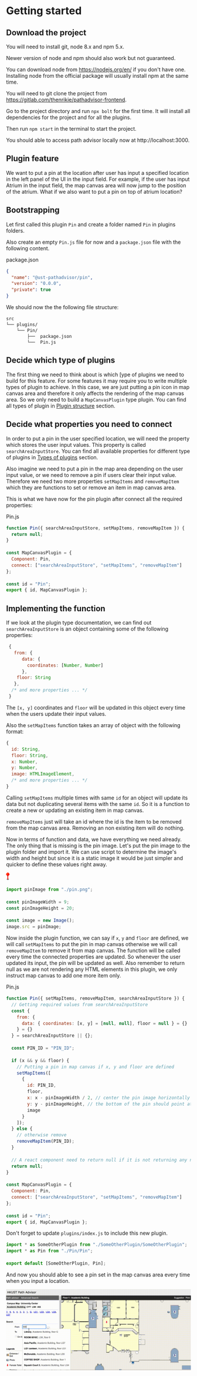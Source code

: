 # Getting started

## Download the project

You will need to install git, node 8.x and npm 5.x.

Newer version of node and npm should also work but not guaranteed.

You can download node from https://nodejs.org/en/ if you don't have one. Installing node from the official package will usually install npm at the same time.

You will need to git clone the project from https://gitlab.com/thenrikie/pathadvisor-frontend.

Go to the project directory and run `npx bolt` for the first time. It will install all dependencies for the project and for all the plugins.

Then run `npm start` in the terminal to start the project.

You should able to access path advisor locally now at http://localhost:3000.


## Plugin feature

We want to put a pin at the location after user has input a specified location in the left panel of the UI in the input field. For example, if the user has input Atrium in the input field, the map canvas area will now jump to the position of the atrium. What if we also want to put a pin on top of atrium location?

## Bootstrapping

Let first called this plugin `Pin` and create a folder named `Pin` in plugins folders.

Also create an empty `Pin.js` file for now and a `package.json` file with the following content.

package.json
```json
{
  "name": "@ust-pathadvisor/pin",
  "version": "0.0.0",
  "private": true
}
```

We should now the the following file structure:

```
src
└── plugins/
    └── Pin/
        ├──  package.json
        └──  Pin.js
```

## Decide which type of plugins

The first thing we need to think about is which [ype of plugins we need to build for this feature. For some features it may require you to write multiple types of plugin to achieve. In this case, we are just putting a pin icon in map canvas area and therefore it only affects the rendering of the map canvas area. So we only need to build a `MapCanvasPlugin` type plugin. You can find all types of plugin in [Plugin structure](pluginStructure/README.md) section.

## Decide what properties you need to connect

In order to put a pin in the user specified location, we will need the property which stores the user input values. This property is called `searchAreaInputStore`. You can find all available properties for different type of plugins in [Types of plugins](typesOfPlugins/README.md) section.

Also imagine we need to put a pin in the map area depending on the user input value, or we need to remove a pin if users clear their input value. Therefore we need two more properties `setMapItems` and `removeMapItem` which they are functions to set or remove an item in map canvas area.

This is what we have now for the pin plugin after connect all the required properties:

Pin.js

```javascript
function Pin({ searchAreaInputStore, setMapItems, removeMapItem }) {
  return null;
}

const MapCanvasPlugin = {
  Component: Pin,
  connect: ["searchAreaInputStore", "setMapItems", "removeMapItem"]
};

const id = "Pin";
export { id, MapCanvasPlugin };
```

## Implementing the function

If we look at the plugin type documentation, we can find out `searchAreaInputStore` is an object containing some of the following properties:

```javascript
 {
   from: {
      data: {
        coordinates: [Number, Number]
      },
    floor: String
   },
  /* and more properties ... */
 }
```

The `[x, y]` coordinates and `floor` will be updated in this object every time when the users update their input values.

Also the `setMapItems` function takes an array of object with the following format:

```javascript
{
  id: String,
  floor: String,
  x: Number,
  y: Number,
  image: HTMLImageElement,
  /* and more properties ... */
}
```

Calling `setMapItems` multiple times with same `id` for an object will update its data but not duplicating several items with the same `id`. So it is a function to create a new or updating an existing item in map canvas.

`removeMapItems` just will take an id where the id is the item to be removed from the map canvas area. Removing an non existing item will do nothing.

Now in terms of function and data, we have everything we need already. The only thing that is missing is the pin image.
Let's put the pin image to the plugin folder and import it. We can use script to determine the image's width and height but since it is a static image it would be just simpler and quicker to define these values right away.

![pin](../images/pin.png)

```javascript
import pinImage from "./pin.png";

const pinImageWidth = 9;
const pinImageHeight = 20;

const image = new Image();
image.src = pinImage;
```

Now inside the plugin function, we can say if `x`, `y` and `floor` are defined, we will call `setMapItems` to put the pin in map canvas otherwise we will call `removeMapItem` to remove it from map canvas. The function will be called every time the connected properties are updated. So whenever the user updated its input, the pin will be updated as well. Also remember to return null as we are not rendering any HTML elements in this plugin, we only instruct map canvas to add one more item only.

Pin.js
```javascript
function Pin({ setMapItems, removeMapItem, searchAreaInputStore }) {
  // Getting required values from searchAreaInputStore
  const {
    from: {
      data: { coordinates: [x, y] = [null, null], floor = null } = {}
    } = {}
  } = searchAreaInputStore || {};

  const PIN_ID = "PIN_ID";

  if (x && y && floor) {
    // Putting a pin in map canvas if x, y and floor are defined
    setMapItems([
      {
        id: PIN_ID,
        floor,
        x: x - pinImageWidth / 2, // center the pin image horizontally
        y: y - pinImageHeight, // the bottom of the pin should point at the y
        image
      }
    ]);
  } else {
    // otherwise remove
    removeMapItem(PIN_ID);
  }

  // A react component need to return null if it is not returning any node
  return null;
}

const MapCanvasPlugin = {
  Component: Pin,
  connect: ["searchAreaInputStore", "setMapItems", "removeMapItem"]
};

const id = "Pin";
export { id, MapCanvasPlugin };
```

Don't forget to update `plugins/index.js` to include this new plugin.

```javascript
import * as SomeOtherPlugin from "./SomeOtherPlugin/SomeOtherPlugin";
import * as Pin from "./Pin/Pin";

export default [SomeOtherPlugin, Pin];
```

And now you should able to see a pin set in the map canvas area every time when you input a location.

![pin-plugin](../images/pin.gif)
